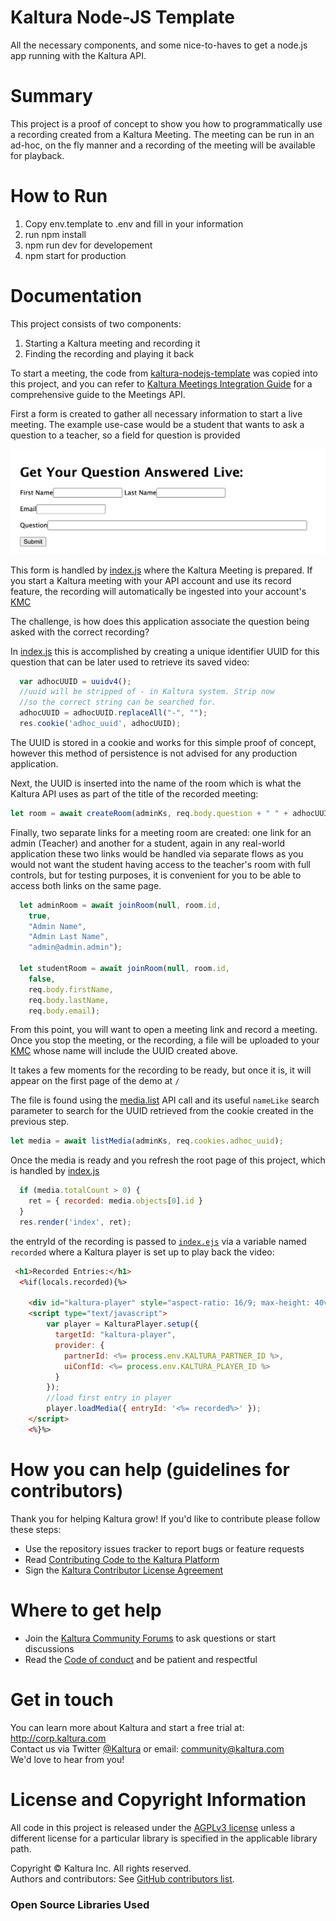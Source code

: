 # Kaltura Node-JS Template
All the necessary components, and some nice-to-haves to get a node.js app running with the Kaltura  API.

# Summary
 This project is a proof of concept to show you how to programmatically use a recording created from a Kaltura Meeting. The meeting can be run in an ad-hoc, on the fly manner and a recording of the meeting will be available for playback.

# How to Run
1. Copy env.template to .env and fill in your information
2. run npm install
3. npm run dev for developement
4. npm start for production

# Documentation

This project consists of two components: 

1. Starting a Kaltura meeting and recording it
2. Finding the recording and playing it back

To start a meeting, the code from [kaltura-nodejs-template](https://github.com/kaltura-vpaas/kaltura-nodejs-template)  was copied into this project, and you can refer to [Kaltura Meetings Integration Guide](https://github.com/kaltura-vpaas/virtual-meeting-rooms ) for a comprehensive guide to the Meetings API. 

First a form is created to gather all necessary information to start a live meeting. The example use-case would be a student that wants to ask a question to a teacher, so a field for question is provided

![meetingform](readme-assets/meetingform.png)

This form is handled by [index.js](https://github.com/kaltura-vpaas/kaltura-record-playback-meeting/blob/main/routes/index.js#L26) where the Kaltura Meeting is prepared. If you start a Kaltura meeting with your API account and use its record feature, the recording will automatically be ingested into your account's [KMC](https://kmc.kaltura.com/index.php/kmcng/login)

The challenge, is how does this application associate the question being asked with the correct recording?

In [index.js](https://github.com/kaltura-vpaas/kaltura-record-playback-meeting/blob/main/routes/index.js#L26) this is accomplished by creating a unique identifier UUID for this question that can be later used to retrieve its saved video:  

```javascript
  var adhocUUID = uuidv4();
  //uuid will be stripped of - in Kaltura system. Strip now
  //so the correct string can be searched for.
  adhocUUID = adhocUUID.replaceAll("-", "");
  res.cookie('adhoc_uuid', adhocUUID);
```

The UUID is stored in a cookie and works for this simple proof of concept, however this method of persistence is not advised for any production application.

Next, the UUID is inserted into the name of the room which is what the Kaltura API uses as part of the title of the recorded meeting:

```javascript
let room = await createRoom(adminKs, req.body.question + " " + adhocUUID);
```

Finally, two separate links for a meeting room are created:  one link for an admin (Teacher) and another for a student, again in any real-world application these two links would be handled via separate flows as you would not want the student having access to the teacher's room with full controls, but for testing purposes, it is convenient for you to be able to access both links on the same page.

```javascript
  let adminRoom = await joinRoom(null, room.id,
    true,
    "Admin Name",
    "Admin Last Name",
    "admin@admin.admin");

  let studentRoom = await joinRoom(null, room.id,
    false,
    req.body.firstName,
    req.body.lastName,
    req.body.email);
```

From this point, you will want to open a meeting link and record a meeting. Once you stop the meeting, or the recording, a file will be uploaded to your [KMC](https://kmc.kaltura.com/index.php/kmcng/login) whose name will include the UUID created above. 

It takes a few moments for the recording to be ready, but once it is, it will appear on the first page of the demo at `/` 

The file is found using the [media.list](https://developer.kaltura.com/console/service/media/action/list) API call and its useful `nameLike` search parameter to search for the UUID retrieved from the cookie created in the previous step. 

```javascript
let media = await listMedia(adminKs, req.cookies.adhoc_uuid);
```

Once the media is ready and you refresh the root page of this project, which is handled by [index.js](https://github.com/kaltura-vpaas/kaltura-record-playback-meeting/blob/main/routes/index.js#L18)

```javascript
  if (media.totalCount > 0) {
    ret = { recorded: media.objects[0].id }
  }
  res.render('index', ret);
```

 the entryId of the recording is passed to [`index.ejs`](https://github.com/kaltura-vpaas/kaltura-record-playback-meeting/blob/main/views/index.ejs#L25) via a variable named `recorded` where a Kaltura player is set up to play back the video:

```html
 <h1>Recorded Entries:</h1>
  <%if(locals.recorded){%>
    
    <div id="kaltura-player" style="aspect-ratio: 16/9; max-height: 40vh;"></div>
    <script type="text/javascript">
        var player = KalturaPlayer.setup({
          targetId: "kaltura-player",
          provider: {
            partnerId: <%= process.env.KALTURA_PARTNER_ID %>,
            uiConfId: <%= process.env.KALTURA_PLAYER_ID %>
          }
        });
        //load first entry in player
        player.loadMedia({ entryId: '<%= recorded%>' });
    </script>
    <%}%>
```

# How you can help (guidelines for contributors) 

Thank you for helping Kaltura grow! If you'd like to contribute please follow these steps:
* Use the repository issues tracker to report bugs or feature requests
* Read [Contributing Code to the Kaltura Platform](https://github.com/kaltura/platform-install-packages/blob/master/doc/Contributing-to-the-Kaltura-Platform.md)
* Sign the [Kaltura Contributor License Agreement](https://agentcontribs.kaltura.org/)

# Where to get help
* Join the [Kaltura Community Forums](https://forum.kaltura.org/) to ask questions or start discussions
* Read the [Code of conduct](https://forum.kaltura.org/faq) and be patient and respectful

# Get in touch
You can learn more about Kaltura and start a free trial at: http://corp.kaltura.com    
Contact us via Twitter [@Kaltura](https://twitter.com/Kaltura) or email: community@kaltura.com  
We'd love to hear from you!

# License and Copyright Information
All code in this project is released under the [AGPLv3 license](http://www.gnu.org/licenses/agpl-3.0.html) unless a different license for a particular library is specified in the applicable library path.   

Copyright © Kaltura Inc. All rights reserved.   
Authors and contributors: See [GitHub contributors list](https://github.com/kaltura/YOURREPONAME/graphs/contributors).  

### Open Source Libraries Used
